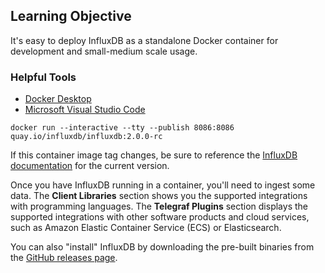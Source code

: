 ## Learning Objective

It's easy to deploy InfluxDB as a standalone Docker container for development and small-medium scale usage.

### Helpful Tools

* [Docker Desktop](https://www.docker.com/products/docker-desktop)
* [Microsoft Visual Studio Code](https://code.visualstudio.com)

```
docker run --interactive --tty --publish 8086:8086 quay.io/influxdb/influxdb:2.0.0-rc
```

If this container image tag changes, be sure to reference the [InfluxDB documentation](https://docs.influxdata.com/influxdb/v2.0/get-started/) for the current version.

Once you have InfluxDB running in a container, you'll need to ingest some data.
The **Client Libraries** section shows you the supported integrations with programming languages.
The **Telegraf Plugins** section displays the supported integrations with other software products and cloud services, such as Amazon Elastic Container Service (ECS) or Elasticsearch.

You can also "install" InfluxDB by downloading the pre-built binaries from the [GitHub releases page]().